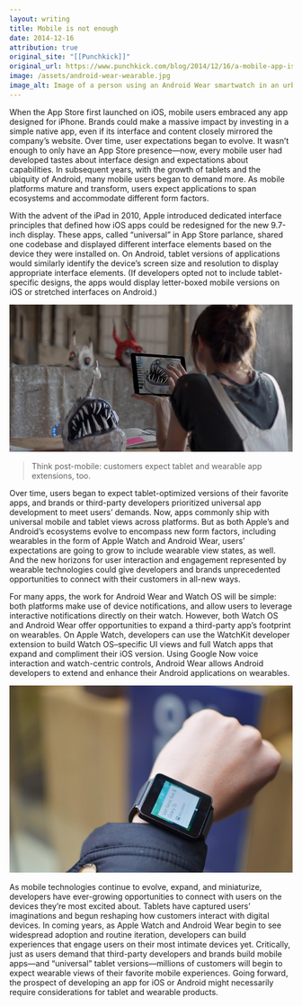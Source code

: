 ```yaml
---
layout: writing
title: Mobile is not enough
date: 2014-12-16
attribution: true
original_site: "[[Punchkick]]"
original_url: https://www.punchkick.com/blog/2014/12/16/a-mobile-app-isnt-enough-users-expect-tablet-wearable-views
image: /assets/android-wear-wearable.jpg
image_alt: Image of a person using an Android Wear smartwatch in an urban winter scene.
---
```


When the App Store first launched on iOS, mobile users embraced any app designed for iPhone. Brands could make a massive impact by investing in a simple native app, even if its interface and content closely mirrored the company’s website. Over time, user expectations began to evolve. It wasn’t enough to only have an App Store presence—now, every mobile user had developed tastes about interface design and expectations about capabilities. In subsequent years, with the growth of tablets and the ubiquity of Android, many mobile users began to demand more. As mobile platforms mature and transform, users expect applications to span ecosystems and accommodate different form factors.

With the advent of the iPad in 2010, Apple introduced dedicated interface principles that defined how iOS apps could be redesigned for the new 9.7-inch display. These apps, called “universal” in App Store parlance, shared one codebase and displayed different interface elements based on the device they were installed on. On Android, tablet versions of applications would similarly identify the device’s screen size and resolution to display appropriate interface elements. (If developers opted not to include tablet-specific designs, the apps would display letter-boxed mobile versions on iOS or stretched interfaces on Android.)

![](/assets/woman-using-ipad-air-2.jpeg)

> Think post-mobile: customers expect tablet and wearable app extensions, too.

Over time, users began to expect tablet-optimized versions of their favorite apps, and brands or third-party developers prioritized universal app development to meet users’ demands. Now, apps commonly ship with universal mobile and tablet views across platforms. But as both Apple’s and Android’s ecosystems evolve to encompass new form factors, including wearables in the form of Apple Watch and Android Wear, users’ expectations are going to grow to include wearable view states, as well. And the new horizons for user interaction and engagement represented by wearable technologies could give developers and brands unprecedented opportunities to connect with their customers in all-new ways.

For many apps, the work for Android Wear and Watch OS will be simple: both platforms make use of device notifications, and allow users to leverage interactive notifications directly on their watch. However, both Watch OS and Android Wear offer opportunities to expand a third-party app’s footprint on wearables. On Apple Watch, developers can use the WatchKit developer extension to build Watch OS–specific UI views and full Watch apps that expand and compliment their iOS version. Using Google Now voice interaction and watch-centric controls, Android Wear allows Android developers to extend and enhance their Android applications on wearables.

![](/assets/android-wear-apps.jpg)

As mobile technologies continue to evolve, expand, and miniaturize, developers have ever-growing opportunities to connect with users on the devices they’re most excited about. Tablets have captured users’ imaginations and begun reshaping how customers interact with digital devices. In coming years, as Apple Watch and Android Wear begin to see widespread adoption and routine iteration, developers can build experiences that engage users on their most intimate devices yet. Critically, just as users demand that third-party developers and brands build mobile apps—and “universal” tablet versions—millions of customers will begin to expect wearable views of their favorite mobile experiences. Going forward, the prospect of developing an app for iOS or Android might necessarily require considerations for tablet and wearable products.
